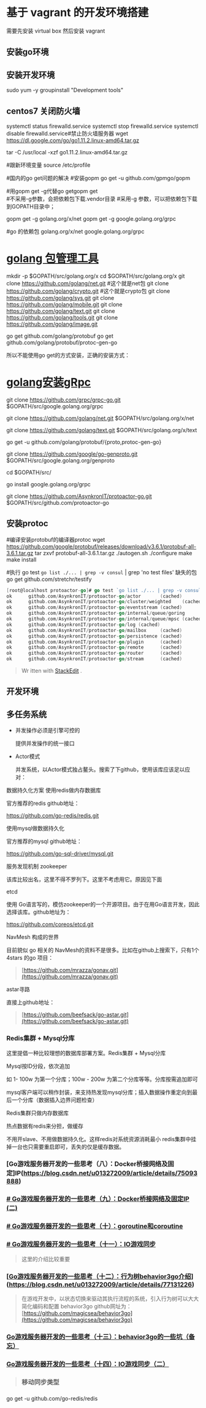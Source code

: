 # 基于 vagrant 的开发环境搭建

需要先安装 virtual box  然后安装  vagrant 


## 安装go环境


## 安装开发环境
sudo yum -y groupinstall "Development tools"


## centos7 关闭防火墙
systemctl status firewalld.service
systemctl stop firewalld.service
systemctl disable firewalld.service#禁止防火墙服务器
wget https://dl.google.com/go/go1.11.2.linux-amd64.tar.gz

tar -C /usr/local -xzf go1.11.2.linux-amd64.tar.gz


#跟新环境变量
source /etc/profile

#国内的go get问题的解决
#安装gopm
go get -u github.com/gpmgo/gopm

#用gopm get -g代替go getgopm get  
#不采用-g参数，会把依赖包下载.vendor目录 
#采用-g 参数，可以把依赖包下载到GOPATH目录中；

gopm get -g golang.org/x/net
gopm get -g google.golang.org/grpc

#go 的依赖包
golang.org/x/net
google.golang.org/grpc


# [golang 包管理工具](https://blog.csdn.net/fenglailea/article/details/79107124)

mkdir -p $GOPATH/src/golang.org/x
cd $GOPATH/src/golang.org/x
git clone https://github.com/golang/net.git #这个就是net包
git clone https://github.com/golang/crypto.git #这个就是crypto包
git clone https://github.com/golang/sys.git
git clone https://github.com/golang/mobile.git
git clone https://github.com/golang/text.git
git clone https://github.com/golang/tools.git
git clone https://github.com/golang/image.git

go get github.com/golang/protobuf
go get github.com/golang/protobuf/protoc-gen-go

所以不能使用go get的方式安装，正确的安装方式：

# [golang安装gRpc](https://www.jianshu.com/p/dba4c7a6d608)
git clone https://github.com/grpc/grpc-go.git $GOPATH/src/google.golang.org/grpc

git clone https://github.com/golang/net.git $GOPATH/src/golang.org/x/net

git clone https://github.com/golang/text.git $GOPATH/src/golang.org/x/text

go get -u github.com/golang/protobuf/{proto,protoc-gen-go}

git clone https://github.com/google/go-genproto.git $GOPATH/src/google.golang.org/genproto

cd $GOPATH/src/

go install google.golang.org/grpc


git clone https://github.com/AsynkronIT/protoactor-go.git $GOPATH/src/github.com/protoactor-go

## 安装protoc
#编译安装protobuf的编译器protoc
wget https://github.com/google/protobuf/releases/download/v3.6.1/protobuf-all-3.6.1.tar.gz
tar zxvf protobuf-all-3.6.1.tar.gz
./autogen.sh
./configure
make
make install




#执行 
go test `go list ./... | grep -v consul` | grep 'no test files'
缺失的包
go get github.com/stretchr/testify


```go
[root@localhost protoactor-go]# go test `go list ./... | grep -v consul` | grep 'ok'           
ok      github.com/AsynkronIT/protoactor-go/actor       (cached)
ok      github.com/AsynkronIT/protoactor-go/cluster/weighted    (cached) [no tests to run]
ok      github.com/AsynkronIT/protoactor-go/eventstream (cached)
ok      github.com/AsynkronIT/protoactor-go/internal/queue/goring       (cached)
ok      github.com/AsynkronIT/protoactor-go/internal/queue/mpsc (cached)
ok      github.com/AsynkronIT/protoactor-go/log (cached)
ok      github.com/AsynkronIT/protoactor-go/mailbox     (cached)
ok      github.com/AsynkronIT/protoactor-go/persistence (cached)
ok      github.com/AsynkronIT/protoactor-go/plugin      (cached)
ok      github.com/AsynkronIT/protoactor-go/remote      (cached)
ok      github.com/AsynkronIT/protoactor-go/router      (cached)
ok      github.com/AsynkronIT/protoactor-go/stream      (cached)
```


> Wr
itten with [StackEdit](https://stackedit.io/)
.




## 开发环境


## 多任务系统

-   并发操作必须是引擎可控的
    
    提供并发操作的统一接口
    
-   Actor模式
    
    并发系统，以Actor模式独占鳌头。搜索了下github，使用该库应该足以应对：
    
    

数据持久化方案
使用redis做内存数据库

官方推荐的redis github地址：

https://github.com/go-redis/redis.git

使用mysql做数据持久化

官方推荐的mysql github地址：

https://github.com/go-sql-driver/mysql.git


服务发现机制
zookeeper

该库比较出名，这里不得不罗列下。这里不考虑用它。原因见下面

etcd

使用 Go语言写的，模仿zookeeper的一个开源项目。由于在用Go语言开发，因此选择该库。github地址为：

https://github.com/coreos/etcd.git

NavMesh 构成的世界

目前貌似 go 相关的 NavMesh的资料不是很多。比如在github上搜索下，只有1个 4stars 的go 项目：

> [https://github.com/mrazza/gonav.git](https://github.com/mrazza/gonav.git)

astar寻路

直接上github地址：

> [https://github.com/beefsack/go-astar.git](https://github.com/beefsack/go-astar.git)



### Redis集群 + Mysql分库
这里提倡一种比较理想的数据库部署方案。Redis集群 + Mysql分库

Mysql按ID分段，依次追加

如 1- 100w 为第一个分库；100w - 200w 为第二个分库等等。分库按需追加即可

mysql客户端可以稍作封装，来支持热发现mysql分库；插入数据操作重定向到最后一个分库（数据插入边界问题检查）

Redis集群只做内存数据库

热点数据有redis来分担，做缓存

不用开slave、不用做数据持久化。这样redis对系统资源消耗最小 
redis集群中挂掉一台也只需要重启即可，丢失的仅是缓存数据。

### [Go游戏服务器开发的一些思考（八）：Docker桥接网络及固定]IP(https://blog.csdn.net/u013272009/article/details/75093888)

### [# Go游戏服务器开发的一些思考（九）：Docker桥接网络及固定IP (二)](https://blog.csdn.net/u013272009/article/details/75315042)

### [# Go游戏服务器开发的一些思考（十）：goroutine和coroutine](https://blog.csdn.net/u013272009/article/details/76273380)

### [# Go游戏服务器开发的一些思考（十一）：IO游戏同步](https://blog.csdn.net/u013272009/article/details/76708056)
> 这里的介绍比较重要


### [[Go游戏服务器开发的一些思考（十二）：行为树behavior3go介绍](https://blog.csdn.net/u013272009/article/details/77131226)](https://blog.csdn.net/u013272009/article/details/77131226)
> 在游戏开发中，以状态切换来驱动其执行流程的系统，引入行为树可以大大简化编码和配置
behavior3go github网址为：[https://github.com/magicsea/behavior3go](https://github.com/magicsea/behavior3go)


### [Go游戏服务器开发的一些思考（十三）：behavior3go的一些坑（备忘）](https://blog.csdn.net/u013272009/article/details/78073587)

### [Go游戏服务器开发的一些思考（十四）：IO游戏同步（二）](https://blog.csdn.net/u013272009/article/details/78082595)
> ### 移动同步类型
> 
### []()
### []()
### []()
### []()
### []()
### []()
### []()
### []()
### []()

go get -u github.com/go-redis/redis

<!--stackedit_data:
eyJoaXN0b3J5IjpbLTEwNDMwNjY3MTEsLTU5NTE2NTA4NSwtMT
cwNzMyMDEwMSwtMTAzNzUwOTA3OSwtODAwMDE4OTc5LDE3MzYx
MDc1OSwzNjQ1OTI4NTUsMTIwNjU4NDMxNiw3NDU1NTM1MjQsMT
A2Njc0NDgzMiwtMTM4NjA4MjUwNSwtMzA3NjA2NjU1XX0=
-->
